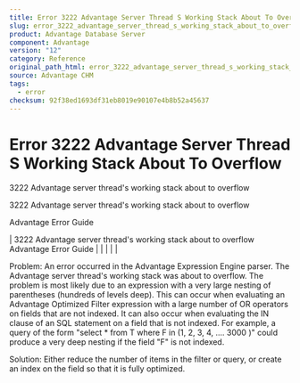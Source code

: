 ```yaml
---
title: Error 3222 Advantage Server Thread S Working Stack About To Overflow
slug: error_3222_advantage_server_thread_s_working_stack_about_to_overflow
product: Advantage Database Server
component: Advantage
version: "12"
category: Reference
original_path_html: error_3222_advantage_server_thread_s_working_stack_about_to_overflow.htm
source: Advantage CHM
tags:
  - error
checksum: 92f38ed1693df31eb8019e90107e4b8b52a45637
---
```


# Error 3222 Advantage Server Thread S Working Stack About To Overflow

3222 Advantage server thread's working stack about to overflow

3222 Advantage server thread's working stack about to overflow

Advantage Error Guide

| 3222 Advantage server thread's working stack about to overflow  Advantage Error Guide |  |  |  |  |

Problem: An error occurred in the Advantage Expression Engine parser. The Advantage server thread's working stack was about to overflow. The problem is most likely due to an expression with a very large nesting of parentheses (hundreds of levels deep). This can occur when evaluating an Advantage Optimized Filter expression with a large number of OR operators on fields that are not indexed. It can also occur when evaluating the IN clause of an SQL statement on a field that is not indexed. For example, a query of the form "select \* from T where F in (1, 2, 3, 4, .... 3000 )" could produce a very deep nesting if the field "F" is not indexed.

Solution: Either reduce the number of items in the filter or query, or create an index on the field so that it is fully optimized.
